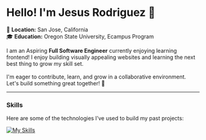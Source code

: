 # Hello! I'm Jesus Rodriguez 👋

📍 **Location:** San Jose, California  
🎓 **Education:** Oregon State University, Ecampus Program  

I am an Aspiring **Full Software Engineer** currently enjoying learning frontend! I enjoy building visually appealing websites and learning the next best thing to grow my skill set. <br><br> I'm eager to contribute, learn, and grow in a collaborative environment.  Let's build something great together! 🧠

---

### Skills

Here are some of the technologies I’ve used to build my past projects:

[![My Skills](https://skillicons.dev/icons?i=html,css,sass,tailwind,js,ts,python,java,react,nextjs,spring,nodejs,github)](https://skillicons.dev)
